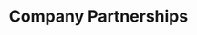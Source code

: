 ---
title: Company Partnerships
text: Add any **markdown** formatted content here - text, images, videos, galleries - and even HTML code!

# Order that this section appears on the page.
weight: 90

## remove
active: true

sections:
  - block: markdown
    content:
      title: My title
      subtitle: My subtitle
      text: Add any **markdown** formatted content here - text, images, videos, galleries - and even HTML code!
    design:
      # See Page Builder docs for all section customization options.
      # Choose how many columns the section has. Valid values: '1' or '2'.
      columns: '2'
---